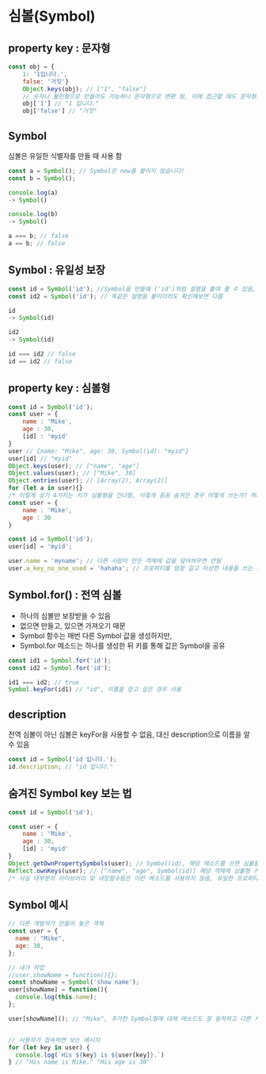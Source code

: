 # 심볼(Symbol)

## property key : 문자형
``` js
const obj = {
	1: '1입니다.',
	false: '거짓'}
	Object.keys(obj); // ["1", "false"]
	// 숫자나 불린형으로 만들어도 가능하나 문자형으로 변환 됨, 이에 접근할 때도 문자형으로 접근해야 함
	obj['1'] // "1 입니다."
	obj['false'] // "거짓"

```

## Symbol
심볼은 유일한 식별자를 만들 때 사용 함

``` js
const a = Symbol(); // Symbol은 new를 붙이지 않습니다!
const b = Symbol();

console.log(a)
-> Symbol()

console.log(b)
-> Symbol()

a === b; // false
a == b; // false
```

## Symbol : 유일성 보장
``` js
const id = Symbol('id'); //Symbol을 만들때 ('id')처럼 설명을 붙여 줄 수 있음, 디버깅할 때 편함, 이 문자열은 심볼 생성에는 어떠한 영향도 미치지 않음
const id2 = Symbol('id'); // 똑같은 설명을 붙이더라도 확인해보면 다름

id
-> Symbol(id)

id2
-> Symbol(id)

id === id2 // false
id == id2 // false
```

## property key : 심볼형
``` js
const id = Symbol('id');
const user = {
	name : 'Mike',
	age : 30,
	[id] : 'myid'
}
user // {name: "Mike", age: 30, Symbol(id): "myid"}
user[id] // "myid"
Object.keys(user); // ["name", "age"]
Object.values(user); // ["Mike", 30]
Object.entries(user); // [Array(2), Array(2)]
for (let a in user){}
/* 이렇게 상기 4가지는 키가 심볼형을 건너띔, 이렇게 꽁꽁 숨겨진 경우 어떻게 쓰는가? 하기와 같이 원본 데이터를 건드리지 않고 속성을 추가할 수 있음, 다른 사람이 만든 객체에 자기만의 속성(프로퍼티)을 추가하는 경우 다른 사람의 객체를 건들면 안되기 때문에 심볼형을 사용할 수 있음, 왜냐하면 다른 사람 중에 Object.keys 또는 for in을 사용하는 경우 문제가 될 수 있기 때문 */
const user = {
	name : 'Mike',
	age : 30
}

const id = Symbol('id');
user[id] = 'myid';

user.name = 'myname'; // 다른 사람이 만든 객체에 값을 덮어씌우면 안됨
user.a_key_no_one_used = 'hahaha'; // 프로퍼티를 엄청 길고 이상한 내용을 쓰는 것도 좋지 못함
```

## Symbol.for() : 전역 심볼
 - 하나의 심볼만 보장받을 수 있음
 - 없으면 만들고, 있으면 가져오기 때문
 - Symbol 함수는 매번 다른 Symbol 값을 생성하지만,
 - Symbol.for 메소드는 하나를 생성한 뒤 키를 통해 값은 Symbol을 공유

``` js
const id1 = Symbol.for('id');
const id2 = Symbol.for('id');

id1 === id2; // true
Symbol.keyFor(id1) // "id", 이름을 얻고 싶은 경우 사용
```
## description
전역 심볼이 아닌 심볼은 keyFor을 사용할 수 없음, 대신 description으로 이름을 알 수 있음
``` js
const id = Symbol('id 입니다.');
id.description; // "id 입니다."
```

## 숨겨진 Symbol key 보는 법
``` js
const id = Symbol('id');

const user = {
	name : 'Mike',
	age : 30,
	[id] : 'myid'
}
Object.getOwnPropertySymbols(user); // Symbol(id), 해당 메소드를 쓰면 심볼들만 볼 수 있음
Reflect.ownKeys(user); // ["name", "age", Symbol(id)] 해당 객체에 심볼형 키를 포함 모든 키를 볼 수 있음
/* 사실 대부분의 라이브러리 및 내장함수등은 이런 메소드를 사용하지 않음, 유일한 프로퍼티를 사용하고 싶을 때 이러한 함수를 쓰면 됨 */
```

## Symbol 예시
``` js
// 다른 개발자가 만들어 놓은 객체
const user = {
  name : "Mike",
  age: 30,
};

// 내가 작업
//user.showName = function(){};
const showName = Symbol('show name');
user[showName] = function(){
  console.log(this.name);
};

user[showName](); // "Mike", 추가한 Symbol형에 대해 메소드도 잘 동작하고 다른 사람이 만든 for in 코드에도 영향을 미치지 않음


// 사용자가 접속하면 보는 메시지
for (let key in user) {
  console.log(`His ${key} is ${user[key]}.`)
} // "His name is Mike." "His age is 30"
```